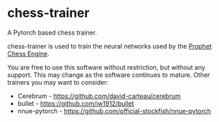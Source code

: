 # chess-trainer

A Pytorch based chess trainer.

chess-trainer is used to train the neural networks used by the [Prophet Chess Engine](https://github.com/jswaff/prophet).

You are free to use this software without restriction, but without any support.  This may change as the software
continues to mature.  Other trainers you may want to consider:

* Cerebrum - https://github.com/david-carteau/cerebrum 
* bullet - https://github.com/jw1912/bullet 
* nnue-pytorch - https://github.com/official-stockfish/nnue-pytorch 
